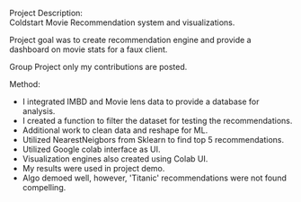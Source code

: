 Project Description:  
Coldstart Movie Recommendation system and visualizations. 

Project goal was to create recommendation engine and provide a dashboard on movie stats for a faux client.

Group Project only my contributions are posted.

Method:
- I integrated IMBD and Movie lens data to provide a database for analysis.
- I created a function to filter the dataset for testing the recommendations.
- Additional work to clean data and reshape for ML.
- Utilized NearestNeigbors from Sklearn to find top 5 recommendations.
- Utilized Google colab interface as UI.
- Visualization engines also created using Colab UI.
- My results were used in project demo.
- Algo demoed well, however, 'Titanic' recommendations were not found compelling.
